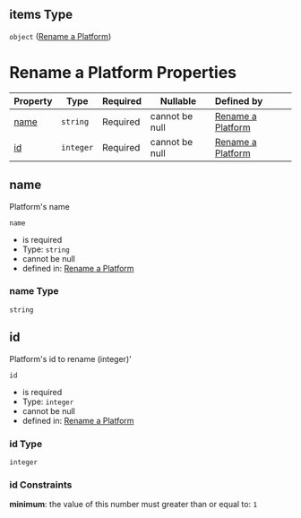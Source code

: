 ## items Type

`object` ([Rename a Platform](generic-properties-root-addrename-platform-properties-rename-platform-rename-a-platform.md))

# Rename a Platform Properties

| Property      | Type      | Required | Nullable       | Defined by                                                                                      |
| :------------ | --------- | -------- | -------------- | :---------------------------------------------------------------------------------------------- |
| [name](#name) | `string`  | Required | cannot be null | [Rename a Platform](rename-platform-properties-name.md "rename-platform.json#/properties/name") |
| [id](#id)     | `integer` | Required | cannot be null | [Rename a Platform](rename-platform-properties-id.md "rename-platform.json#/properties/id")     |

## name

Platform's name


`name`

-   is required
-   Type: `string`
-   cannot be null
-   defined in: [Rename a Platform](rename-platform-properties-name.md "rename-platform.json#/properties/name")

### name Type

`string`

## id

Platform's id to rename (integer)'


`id`

-   is required
-   Type: `integer`
-   cannot be null
-   defined in: [Rename a Platform](rename-platform-properties-id.md "rename-platform.json#/properties/id")

### id Type

`integer`

### id Constraints

**minimum**: the value of this number must greater than or equal to: `1`

